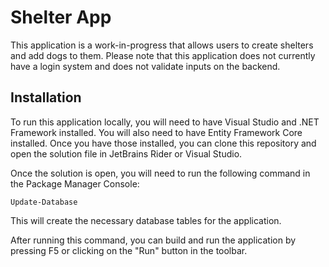 <h1>Shelter App</h1>

<p>This application is a work-in-progress that allows users to create shelters and add dogs to them. Please note that this application does not currently have a login system and does not validate inputs on the backend.</p>

<h2>Installation</h2>

<p>
 To run this application locally, you will need to have Visual Studio and .NET Framework installed. You will also need to have Entity Framework Core installed. Once you have those installed, you can clone this repository and open the solution file in JetBrains Rider or Visual Studio.
<p>
  
Once the solution is open, you will need to run the following command in the Package Manager Console:

 <code>Update-Database</code>

This will create the necessary database tables for the application.

After running this command, you can build and run the application by pressing F5 or clicking on the "Run" button in the toolbar.
